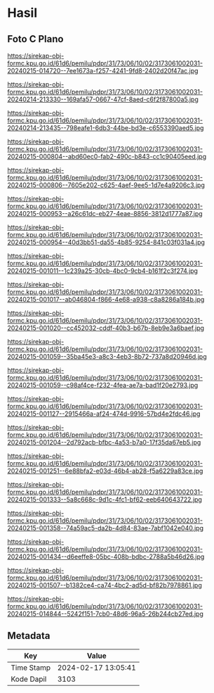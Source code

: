# Hasil

## Foto C Plano

https://sirekap-obj-formc.kpu.go.id/61d6/pemilu/pdpr/31/73/06/10/02/3173061002031-20240215-014720--7ee1673a-f257-4241-9fd8-2402d20f47ac.jpg

https://sirekap-obj-formc.kpu.go.id/61d6/pemilu/pdpr/31/73/06/10/02/3173061002031-20240214-213330--169afa57-0667-47cf-8aed-c6f2f87800a5.jpg

https://sirekap-obj-formc.kpu.go.id/61d6/pemilu/pdpr/31/73/06/10/02/3173061002031-20240214-213435--798eafe1-6db3-44be-bd3e-c6553390aed5.jpg

https://sirekap-obj-formc.kpu.go.id/61d6/pemilu/pdpr/31/73/06/10/02/3173061002031-20240215-000804--abd60ec0-fab2-490c-b843-cc1c90405eed.jpg

https://sirekap-obj-formc.kpu.go.id/61d6/pemilu/pdpr/31/73/06/10/02/3173061002031-20240215-000806--7605e202-c625-4aef-9ee5-1d7e4a9206c3.jpg

https://sirekap-obj-formc.kpu.go.id/61d6/pemilu/pdpr/31/73/06/10/02/3173061002031-20240215-000953--a26c61dc-eb27-4eae-8856-3812d1777a87.jpg

https://sirekap-obj-formc.kpu.go.id/61d6/pemilu/pdpr/31/73/06/10/02/3173061002031-20240215-000954--40d3bb51-da55-4b85-9254-841c03f031a4.jpg

https://sirekap-obj-formc.kpu.go.id/61d6/pemilu/pdpr/31/73/06/10/02/3173061002031-20240215-001011--1c239a25-30cb-4bc0-9cb4-b161f2c3f274.jpg

https://sirekap-obj-formc.kpu.go.id/61d6/pemilu/pdpr/31/73/06/10/02/3173061002031-20240215-001017--ab046804-f866-4e68-a938-c8a8286a184b.jpg

https://sirekap-obj-formc.kpu.go.id/61d6/pemilu/pdpr/31/73/06/10/02/3173061002031-20240215-001020--cc452032-cddf-40b3-b67b-8eb9e3a6baef.jpg

https://sirekap-obj-formc.kpu.go.id/61d6/pemilu/pdpr/31/73/06/10/02/3173061002031-20240215-001059--35ba45e3-a8c3-4eb3-8b72-737a8d20946d.jpg

https://sirekap-obj-formc.kpu.go.id/61d6/pemilu/pdpr/31/73/06/10/02/3173061002031-20240215-001059--c98af4ce-f232-4fea-ae7a-bad1f20e2793.jpg

https://sirekap-obj-formc.kpu.go.id/61d6/pemilu/pdpr/31/73/06/10/02/3173061002031-20240215-001127--2915466a-af24-474d-9916-57bd4e2fdc46.jpg

https://sirekap-obj-formc.kpu.go.id/61d6/pemilu/pdpr/31/73/06/10/02/3173061002031-20240215-001204--2d792acb-bfbc-4a53-b7a0-17f35da67eb5.jpg

https://sirekap-obj-formc.kpu.go.id/61d6/pemilu/pdpr/31/73/06/10/02/3173061002031-20240215-001251--6e88bfa2-e03d-46b4-ab28-f5a6229a83ce.jpg

https://sirekap-obj-formc.kpu.go.id/61d6/pemilu/pdpr/31/73/06/10/02/3173061002031-20240215-001333--5a8c668c-9d1c-4fc1-bf62-eeb640643722.jpg

https://sirekap-obj-formc.kpu.go.id/61d6/pemilu/pdpr/31/73/06/10/02/3173061002031-20240215-001358--74a59ac5-da2b-4d84-83ae-7abf1042e040.jpg

https://sirekap-obj-formc.kpu.go.id/61d6/pemilu/pdpr/31/73/06/10/02/3173061002031-20240215-001434--d6eeffe8-05bc-408b-bdbc-2788a5b46d26.jpg

https://sirekap-obj-formc.kpu.go.id/61d6/pemilu/pdpr/31/73/06/10/02/3173061002031-20240215-001507--b1382ce4-ca74-4bc2-ad5d-bf82b7978861.jpg

https://sirekap-obj-formc.kpu.go.id/61d6/pemilu/pdpr/31/73/06/10/02/3173061002031-20240215-014844--5242f151-7cb0-48d6-96a5-26b244cb27ed.jpg


## Metadata

| Key        | Value               |
| ---------- | ------------------- |
| Time Stamp | 2024-02-17 13:05:41 |
| Kode Dapil | 3103                |



